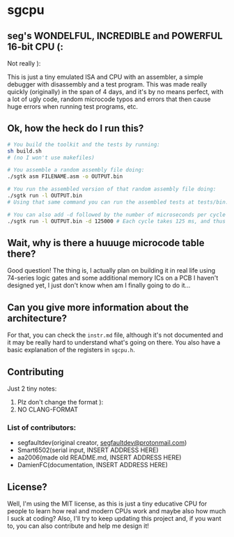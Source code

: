 # sgcpu
## seg's WONDELFUL, INCREDIBLE and POWERFUL 16-bit CPU (: 
Not really ):

This is just a tiny emulated ISA and CPU with an assembler, a simple debugger with disassembly and a test program. This was made really quickly (originally) in the span of 4 days, and it's by no means perfect, with a lot of ugly code, random microcode typos and errors that then cause huge errors when running test programs, etc.

## Ok, how the heck do I run this?
```bash
# You build the toolkit and the tests by running:
sh build.sh
# (no I won't use makefiles)

# You assemble a random assembly file doing:
./sgtk asm FILENAME.asm -o OUTPUT.bin

# You run the assembled version of that random assembly file doing:
./sgtk run -l OUTPUT.bin
# Using that same command you can run the assembled tests at tests/bin.

# You can also add -d followed by the number of microseconds per cycle to the run command to see some magic debug info:
./sgtk run -l OUTPUT.bin -d 125000 # Each cycle takes 125 ms, and thus each instruction takes 1000 ms
```

## Wait, why is there a huuuge microcode table there?
Good question! The thing is, I actually plan on building it in real life using 74-series logic gates and some additional memory ICs on a PCB I haven't designed yet, I just don't know when am I finally going to do it...

## Can you give more information about the architecture?
For that, you can check the `instr.md` file, although it's not documented and it may be really hard to understand what's going on there. You also have a basic explanation of the registers in `sgcpu.h`.

## Contributing
Just 2 tiny notes:

1. Plz don't change the format ):
2. NO CLANG-FORMAT

### List of contributors:

- segfaultdev(original creator, segfaultdev@protonmail.com)
- Smart6502(serial input, INSERT ADDRESS HERE)
- aa2006(made old README.md, INSERT ADDRESS HERE)
- DamienFC(documentation, INSERT ADDRESS HERE)

## License?
Well, I'm using the MIT license, as this is just a tiny educative CPU for people to learn how real and modern CPUs work and maybe also how much I suck at coding? Also, I'll try to keep updating this project and, if you want to, you can also contribute and help me design it!